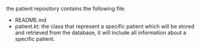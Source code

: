 the patient repository contains the following file:
- README.md
- patient.kt: the class that represent a specific patient which will be
  stored and retrieved from the database, it will include all information about
 a specific patient.